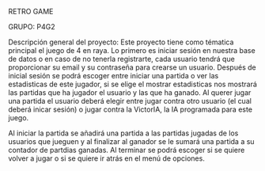 RETRO GAME

GRUPO: P4G2

Descripción general del proyecto:
Este proyecto tiene como tématica principal el juego de 4 en raya. Lo primero es iniciar sesión en nuestra base de datos o en caso de no tenerla registrarte, cada 
usuario tendrá que proporcionar su email y su contraseña para crearse un usuario.
Después de inicial sesión se podrá escoger entre iniciar una partida o ver las estadisticas de este jugador, si se elige el mostrar estadisticas nos mostrará las
partidas que ha jugador el usuario y las que ha ganado. Al querer jugar una partida el usuario deberá elegir entre jugar contra otro usuario (el cual deberá inicar sesión) 
o jugar contra la VictorIA, la IA programada para este juego.

Al iniciar la partida se añadirá una partida a las partidas jugadas de los usuarios que jueguen y al finalizar al ganador se le sumará una partida a su contador de 
partdias ganadas. Al terminar se podrá escoger si se quiere volver a jugar o si se quiere ir atrás en el menú de opciones.

